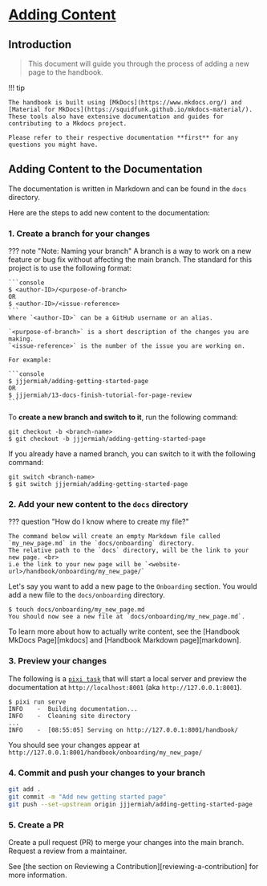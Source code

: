 # [Adding Content](#adding-content)

## Introduction

> This document will guide you through the process of adding a new page to the
> handbook.

!!! tip

    The handbook is built using [MkDocs](https://www.mkdocs.org/) and [Material for MkDocs](https://squidfunk.github.io/mkdocs-material/).
    These tools also have extensive documentation and guides for contributing to a Mkdocs project.

    Please refer to their respective documentation **first** for any questions you might have.

## Adding Content to the Documentation

The documentation is written in Markdown and can be found in the `docs` directory.

Here are the steps to add new content to the documentation:

### 1. Create a branch for your changes

??? note "Note: Naming your branch"
    A branch is a way to work on a new feature or bug fix without affecting the main branch.
    The standard for this project is to use the following format:

    ```console
    $ <author-ID>/<purpose-of-branch>
    OR
    $ <author-ID>/<issue-reference>
    ```
    Where `<author-ID>` can be a GitHub username or an alias.

    `<purpose-of-branch>` is a short description of the changes you are making.
    `<issue-reference>` is the number of the issue you are working on.

    For example:

    ```console
    $ jjjermiah/adding-getting-started-page
    OR
    $ jjjermiah/13-docs-finish-tutorial-for-page-review
    ```

To **create a new branch and switch to it**, run the following command:

```console
git checkout -b <branch-name>
$ git checkout -b jjjermiah/adding-getting-started-page
```

If you already have a named branch, you can switch to it with the following command:

```console
git switch <branch-name>
$ git switch jjjermiah/adding-getting-started-page
```

### 2. Add your new content to the `docs` directory

??? question "How do I know where to create my file?"

    The command below will create an empty Markdown file called `my_new_page.md` in the `docs/onboarding` directory.
    The relative path to the `docs` directory, will be the link to your new page. <br>
    i.e the link to your new page will be `<website-url>/handbook/onboarding/my_new_page/`

Let's say you want to add a new page to the `Onboarding` section.
You would add a new file to the `docs/onboarding` directory.

```console
$ touch docs/onboarding/my_new_page.md
You should now see a new file at `docs/onboarding/my_new_page.md`.
```

To learn more about how to actually write content, see the [Handbook MkDocs Page][mkdocs] and
[Handbook Markdown page][markdown].

### 3. Preview your changes

The following is a [`pixi task`](https://pixi.sh/latest/features/advanced_tasks/)
that will start a local server and preview the documentation at `http://localhost:8001` (aka `http://127.0.0.1:8001`).

```console
$ pixi run serve
INFO    -  Building documentation...
INFO    -  Cleaning site directory
...
INFO    -  [08:55:05] Serving on http://127.0.0.1:8001/handbook/
```

You should see your changes appear at `http://127.0.0.1:8001/handbook/onboarding/my_new_page/`

### 4. Commit and push your changes to your branch

```sh
git add .
git commit -m "Add new getting started page"
git push --set-upstream origin jjjermiah/adding-getting-started-page
```

### 5. Create a PR

Create a pull request (PR) to merge your changes into the main branch.
Request a review from a maintainer.

See [the section on Reviewing a Contribution][reviewing-a-contribution] for more information.
